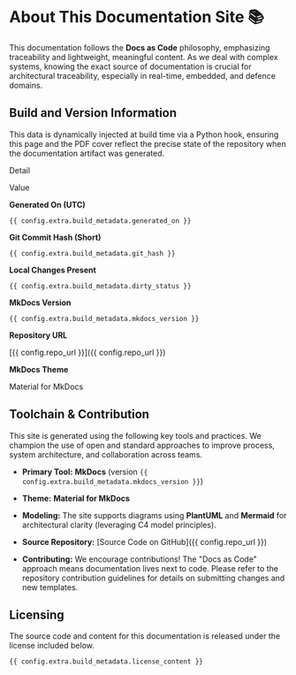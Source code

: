 # About This Documentation Site 📚

This documentation follows the **Docs as Code** philosophy, emphasizing traceability and lightweight, meaningful content. As we deal with complex systems, knowing the exact source of documentation is crucial for architectural traceability, especially in real-time, embedded, and defence domains.

## Build and Version Information

This data is dynamically injected at build time via a Python hook, ensuring this page and the PDF cover reflect the precise state of the repository when the documentation artifact was generated.

Detail

Value

**Generated On (UTC)**

`{{ config.extra.build_metadata.generated_on }}`

**Git Commit Hash (Short)**

`{{ config.extra.build_metadata.git_hash }}`

**Local Changes Present**

`{{ config.extra.build_metadata.dirty_status }}`

**MkDocs Version**

`{{ config.extra.build_metadata.mkdocs_version }}`

**Repository URL**

\[{{ config.repo\_url }}\]({{ config.repo\_url }})

**MkDocs Theme**

Material for MkDocs

## Toolchain & Contribution

This site is generated using the following key tools and practices. We champion the use of open and standard approaches to improve process, system architecture, and collaboration across teams.

-   **Primary Tool:** **MkDocs** (version `{{ config.extra.build_metadata.mkdocs_version }}`)
    
-   **Theme:** **Material for MkDocs**
    
-   **Modeling:** The site supports diagrams using **PlantUML** and **Mermaid** for architectural clarity (leveraging C4 model principles).
    
-   **Source Repository:** \[Source Code on GitHub\]({{ config.repo\_url }})
    
-   **Contributing:** We encourage contributions! The "Docs as Code" approach means documentation lives next to code. Please refer to the repository contribution guidelines for details on submitting changes and new templates.
    

## Licensing

The source code and content for this documentation is released under the license included below.

    {{ config.extra.build_metadata.license_content }}



